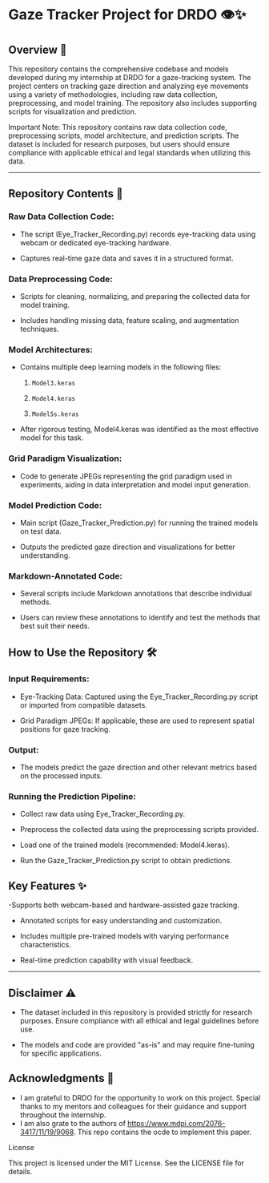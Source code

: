 # Gaze Tracker Project for DRDO 👁✨

## Overview 📄

This repository contains the comprehensive codebase and models developed during my internship at DRDO for a gaze-tracking system. The project centers on tracking gaze direction and analyzing eye movements using a variety of methodologies, including raw data collection, preprocessing, and model training. The repository also includes supporting scripts for visualization and prediction.

Important Note: This repository contains raw data collection code, preprocessing scripts, model architecture, and prediction scripts. The dataset is included for research purposes, but users should ensure compliance with applicable ethical and legal standards when utilizing this data.

---

## Repository Contents 📂

### Raw Data Collection Code:

- The script (Eye_Tracker_Recording.py) records eye-tracking data using webcam or dedicated eye-tracking hardware.

- Captures real-time gaze data and saves it in a structured format.

###  Data Preprocessing Code:

- Scripts for cleaning, normalizing, and preparing the collected data for model training.

- Includes handling missing data, feature scaling, and augmentation techniques.

### Model Architectures:

- Contains multiple deep learning models in the following files:

  1. `Model3.keras`

  2. `Model4.keras`

  3. `Model5s.keras`

- After rigorous testing, Model4.keras was identified as the most effective model for this task.

### Grid Paradigm Visualization:

- Code to generate JPEGs representing the grid paradigm used in experiments, aiding in data interpretation and model input generation.

### Model Prediction Code:

- Main script (Gaze_Tracker_Prediction.py) for running the trained models on test data.

- Outputs the predicted gaze direction and visualizations for better understanding.

### Markdown-Annotated Code:

- Several scripts include Markdown annotations that describe individual methods.

- Users can review these annotations to identify and test the methods that best suit their needs.

## How to Use the Repository 🛠️

### Input Requirements:

- Eye-Tracking Data: Captured using the Eye_Tracker_Recording.py script or imported from compatible datasets.

- Grid Paradigm JPEGs: If applicable, these are used to represent spatial positions for gaze tracking.

### Output:

- The models predict the gaze direction and other relevant metrics based on the processed inputs.

### Running the Prediction Pipeline:

- Collect raw data using Eye_Tracker_Recording.py.

- Preprocess the collected data using the preprocessing scripts provided.

- Load one of the trained models (recommended: Model4.keras).

- Run the Gaze_Tracker_Prediction.py script to obtain predictions.

## Key Features ✨

-Supports both webcam-based and hardware-assisted gaze tracking.

- Annotated scripts for easy understanding and customization.

- Includes multiple pre-trained models with varying performance characteristics.

- Real-time prediction capability with visual feedback.

---

## Disclaimer ⚠️

- The dataset included in this repository is provided strictly for research purposes. Ensure compliance with all ethical and legal guidelines before use.

- The models and code are provided "as-is" and may require fine-tuning for specific applications.

## Acknowledgments 🙏

- I am grateful to DRDO for the opportunity to work on this project. Special thanks to my mentors and colleagues for their guidance and support throughout the internship.
- I am also grate to the authors of https://www.mdpi.com/2076-3417/11/19/9068. This repo contains the ocde to implement this paper.
  
License

This project is licensed under the MIT License. See the LICENSE file for details.

